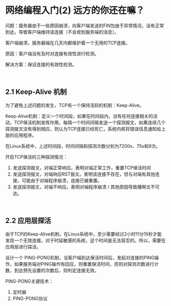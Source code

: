 # 网络编程入门(2) 远方的你还在嘛？

问题：服务器由于一些原因崩溃，向客户端发送的FIN包由于异常情况，没有正常到达，导致客户端维持该连接（不会收到服务端的消息）。

客户端崩溃，服务器端在几天内都维护着一个无用的TCP连接。

原因：客户端没有及时对连接有效性进行检测。

解决方案：保证连接的有效性检测。

</br>

## 2.1 Keep-Alive 机制

为了避免上述问题的发生，TCP有一个保持活跃的机制：Keep-Alive。

Keep-Alive机制：定义一个时间段，如果在时间段内，没有任何连接相关的活动，TCP保活机制发挥作用，每隔一个时间间隔发送一个探测报文，如果连续几个探测报文没有得到相应，则认为TCP连接已经死亡，系统内核将错误信息通知给上层的应用程序。

在Linux系统中，上述时间段，时间间隔和探测次数分别为7200s，75s和9次。

开启TCP保活的三种探测情况：

1. 发送探测报文，对端正常响应。表明对端正常工作，重置TCP保活时间
2. 发送探测报文，对端响应RST报文。表明该连接不存在，但与对端有其他连接，可能由于对端程序崩溃，连接已被重置。
3. 发送探测报文，对端不响应。表明对端程序崩溃 / 其他原因导致播啊文不可达。

</br>

## 2.2 应用层探活

由于TCP的Keep-Alive机制，在Linux系统中，至少需要经过2小时11分15秒才能发现一个无效连接。对于时延敏感的系统，这个时间是无法容忍的。所以，需要在应用层进行探活。

设计一个 PING-PONG机制，当客户端到达保活时间后，发起对连接的PING操作，如果服务端对PING操作有回应，则重置保活时间，否则对探测次数进行计数，到达预先设置的次数后，则判定连接无效。

PING-PONG关键技术：

1. 定时器
2. PING-PONG协议















## 